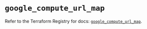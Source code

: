 # `google_compute_url_map`

Refer to the Terraform Registry for docs: [`google_compute_url_map`](https://registry.terraform.io/providers/hashicorp/google/6.47.0/docs/resources/compute_url_map).
